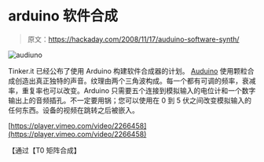 # arduino 软件合成

> 原文：<https://hackaday.com/2008/11/17/auduino-software-synth/>

![audiuno](img/50bf4e407a8c7297ae7020cc151640af.png "audiuno")

Tinker.it 已经公布了使用 Arduino 构建软件合成器的计划。 [Auduino](http://code.google.com/p/tinkerit/wiki/Auduino "Auduino - tinkerit - Google Code - Details of the Auduino synthesiser") 使用颗粒合成创造出真正独特的声音。纹理由两个三角波构成。每一个都有可调的频率，衰减率，重复率也可以改变。Arduino 只需要五个连接到模拟输入的电位计和一个数字输出上的音频插孔。不一定要用锅；您可以使用在 0 到 5 伏之间改变模拟输入的任何东西。设备的视频在跳转之后被嵌入。

[https://player.vimeo.com/video/2266458](https://player.vimeo.com/video/2266458)

【通过【T0 矩阵合成】